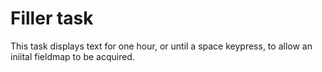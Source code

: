 # Filler task

This task displays text for one hour, or until a space keypress, to allow an
iniital fieldmap to be acquired.